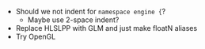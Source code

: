 - Should we not indent for `namespace engine {`?
    - Maybe use 2-space indent?
- Replace HLSLPP with GLM and just make floatN aliases
- Try OpenGL